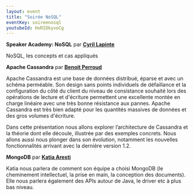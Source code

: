 ```yaml
---
layout: event
title: "Soirée NoSQL"
eventKey: soireenosql
youtubeId: HxRIDkyvoCg
---
```


**Speaker Academy: NoSQL** par **[Cyril Lapinte](/jug/speakers.html?key=cyrillapinte)**

NoSQL, les concepts et cas appliqués


**Apache Cassandra** par **[Benoit Perroud](/jug/speakers.html?key=benoitperroud)**

Apache Cassandra est une base de données distribué, éparse et avec un schéma perméable. Son design sans points individuels de défaillance et la configuration du côté du client du niveau de consistance souhaité lors des opérations de lecture et d'écriture permettent une excellente montée en charge linéaire avec une très bonne résistance aux pannes. Apache Cassandra est très bien adapté pour les quantités massives de données et des gros volumes d'écriture.

Dans cette présentation nous allons explorer l’architecture de Cassandra et la théorie dont elle découle, illustrée par des exemples concrets. Nous allons aussi nous plonger dans son évolution, notamment les nouvelles fonctionnalités arrivant avec la dernière version 1.2.


**MongoDB** par **[Katia Aresti](/jug/speakers.html?key=katiaaresti)**

Katia nous parlera de comment son équipe a choisi MongoDB (le cheminement intellectuel, la prise en main, la conception des documents). Elle nous parlera également des APIs autour de Java, le driver etc à plus bas niveau.
